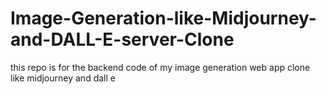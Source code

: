 # Image-Generation-like-Midjourney-and-DALL-E-server-Clone
this repo is for the backend code of my image generation web app clone like midjourney and dall e 
